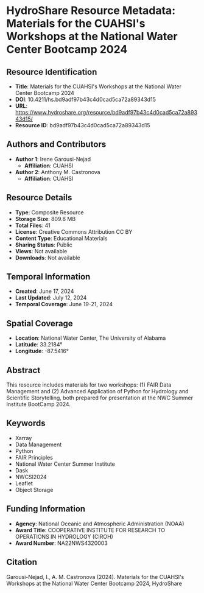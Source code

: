 # HydroShare Resource Metadata: Materials for the CUAHSI's Workshops at the National Water Center Bootcamp 2024

## Resource Identification
- **Title**: Materials for the CUAHSI's Workshops at the National Water Center Bootcamp 2024
- **DOI**: 10.4211/hs.bd9adf97b43c4d0cad5ca72a89343d15
- **URL**: https://www.hydroshare.org/resource/bd9adf97b43c4d0cad5ca72a89343d15/
- **Resource ID**: bd9adf97b43c4d0cad5ca72a89343d15

## Authors and Contributors
- **Author 1**: Irene Garousi-Nejad
  - **Affiliation**: CUAHSI
- **Author 2**: Anthony M. Castronova
  - **Affiliation**: CUAHSI

## Resource Details
- **Type**: Composite Resource
- **Storage Size**: 809.8 MB
- **Total Files**: 41
- **License**: Creative Commons Attribution CC BY
- **Content Type**: Educational Materials
- **Sharing Status**: Public
- **Views**: Not available
- **Downloads**: Not available

## Temporal Information
- **Created**: June 17, 2024
- **Last Updated**: July 12, 2024
- **Temporal Coverage**: June 19-21, 2024

## Spatial Coverage
- **Location**: National Water Center, The University of Alabama
- **Latitude**: 33.2184°
- **Longitude**: -87.5416°

## Abstract
This resource includes materials for two workshops: (1) FAIR Data Management and (2) Advanced Application of Python for Hydrology and Scientific Storytelling, both prepared for presentation at the NWC Summer Institute BootCamp 2024.

## Keywords
- Xarray
- Data Management
- Python
- FAIR Principles
- National Water Center Summer Institute
- Dask
- NWCSI2024
- Leaflet
- Object Storage

## Funding Information
- **Agency**: National Oceanic and Atmospheric Administration (NOAA)
- **Award Title**: COOPERATIVE INSTITUTE FOR RESEARCH TO OPERATIONS IN HYDROLOGY (CIROH)
- **Award Number**: NA22NWS4320003

## Citation
Garousi-Nejad, I., A. M. Castronova (2024). Materials for the CUAHSI's Workshops at the National Water Center Bootcamp 2024, HydroShare
